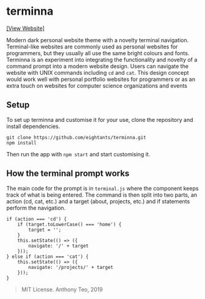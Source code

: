 # terminna
[[View Website]](https://anthonyt.netlify.com)

Modern dark personal website theme with a novelty terminal navigation. Terminal-like websites are commonly used as personal websites for programmers, but they usually all use the same bright colours and fonts. Terminna is an experiment into integrating the functionality and novelty of a command prompt into a modern website design. Users can navigate the website with UNIX commands including `cd` and `cat`. This design concept would work well with personal portfolio websites for programmers or as an extra touch on websites for computer science organizations and events

## Setup
To set up terminna and customise it for your use, clone the repository and install dependencies. 
```
git clone https://github.com/eightants/terminna.git
npm install
```
Then run the app with `npm start` and start customising it. 

## How the terminal prompt works
The main code for the prompt is in `terminal.js` where the component keeps track of what is being entered. The command is then split into two parts, an action (cd, cat, etc.) and a target (about, projects, etc.) and if statements perform the navigation. 
```
if (action === 'cd') {
    if (target.toLowerCase() === 'home') {
        target = '';
    }
    this.setState(() => ({
        navigate: '/' + target
    }));
} else if (action === 'cat') {
    this.setState(() => ({
        navigate: '/projects/' + target
    }));
}
```

> MIT License. Anthony Teo, 2019